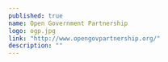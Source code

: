 ```yaml
---
published: true
name: Open Government Partnership
logo: ogp.jpg
link: "http://www.opengovpartnership.org/"
description: ""
---
```



